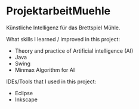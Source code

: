 # ProjektarbeitMuehle
Künstliche Intelligenz für das Brettspiel Mühle.

What skills I learned / improved in this project:

- Theory and practice of Artificial intelligence (AI)
- Java
- Swing
- Minmax Algorithm for AI

IDEs/Tools that I used in this project:

- Eclipse
- Inkscape
